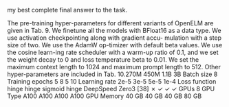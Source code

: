 my best complete final answer to the task.

The pre-training hyper-parameters for different variants of OpenELM are given in Tab. 9.
We finetune all the models with BFloat16 as a data type. We use activation checkpointing along with gradient accu-
mulation with a step size of two. We use the AdamW op-timizer with default beta values. We use the cosine learn-ing rate scheduler with a warm-up ratio of 0.1, and we set the weight decay to 0 and loss temperature beta to 0.01.
We set the maximum context length to 1024 and maximum prompt length to 512. Other hyper-parameters are included in Tab. 10.270M 450M 1.1B 3B
Batch size 8
Training epochs 5 8 5 10
Learning rate 2e-5 3e-5 5e-5 1e-4
Loss function hinge hinge sigmoid hinge
DeepSpeed Zero3 [38] ✗ ✓ ✓ ✓
GPUs 8
GPU Type A100 A100 A100 A100
GPU Memory 40 GB 40 GB 40 GB 80 GB
